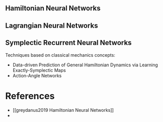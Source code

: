 ## Hamiltonian Neural Networks
## Lagrangian Neural Networks

## Symplectic Recurrent Neural Networks

Techniques based on classical mechanics concepts:
- Data-driven Prediction of General Hamiltonian Dynamics via Learning Exactly-Symplectic Maps
- Action-Angle Networks

# References
- [[greydanus2019 Hamiltonian Neural Networks]]
- 